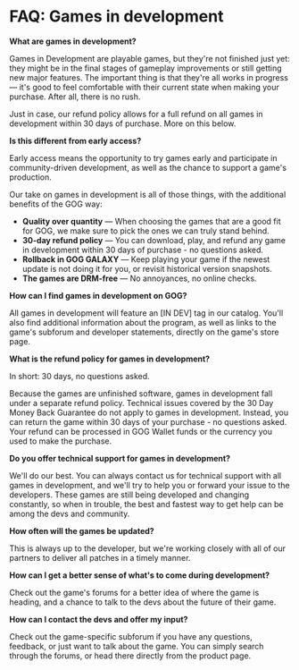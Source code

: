 FAQ: Games in development
=========================

**What are games in development?**

Games in Development are playable games, but they're not finished just yet: they might be in the final stages of gameplay improvements or still getting new major features. The important thing is that they're all works in progress — it's good to feel comfortable with their current state when making your purchase. After all, there is no rush.

Just in case, our refund policy allows for a full refund on all games in development within 30 days of purchase. More on this below.

  
  
**Is this different from early access?**

Early access means the opportunity to try games early and participate in community-driven development, as well as the chance to support a game's production.

Our take on games in development is all of those things, with the additional benefits of the GOG way:

*   **Quality over quantity** — When choosing the games that are a good fit for GOG, we make sure to pick the ones we can truly stand behind.
*    **30-day refund policy** — You can download, play, and refund any game in development within 30 days of purchase - no questions asked.
*    **Rollback in GOG GALAXY** — Keep playing your game if the newest update is not doing it for you, or revisit historical version snapshots.
*   **The games are DRM-free** — No annoyances, no online checks.

  
  
**How can I find games in development on GOG?**

All games in development will feature an \[IN DEV\] tag in our catalog. You'll also find additional information about the program, as well as links to the game's subforum and developer statements, directly on the game's store page.

  
  
**What is the refund policy for games in development?**

In short: 30 days, no questions asked.

Because the games are unfinished software, games in development fall under a separate refund policy. Technical issues covered by the 30 Day Money Back Guarantee do not apply to games in development. Instead, you can return the game within 30 days of your purchase - no questions asked. Your refund can be processed in GOG Wallet funds or the currency you used to make the purchase.

  
  
**Do you offer technical support for games in development?**

We'll do our best. You can always contact us for technical support with all games in development, and we'll try to help you or forward your issue to the developers. These games are still being developed and changing constantly, so when in trouble, the best and fastest way to get help can be among the devs and community.

  
  
**How often will the games be updated?**

This is always up to the developer, but we're working closely with all of our partners to deliver all patches in a timely manner.

  
  
**How can I get a better sense of what's to come during development?**

Check out the game's forums for a better idea of where the game is heading, and a chance to talk to the devs about the future of their game.

  
  
**How can I contact the devs and offer my input?**

Check out the game-specific subforum if you have any questions, feedback, or just want to talk about the game. You can simply search through the forums, or head there directly from the product page.